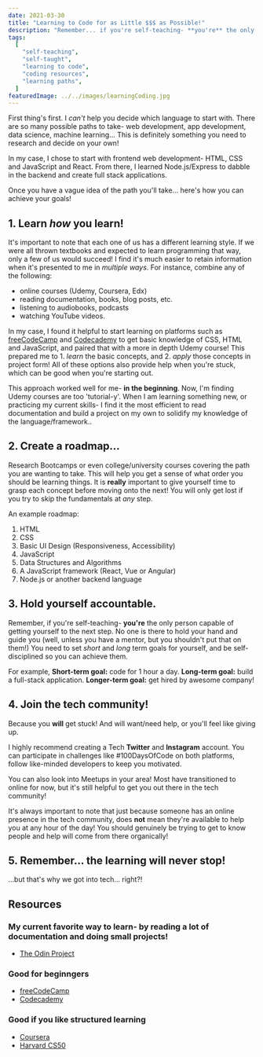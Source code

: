 ```yaml
---
date: 2021-03-30
title: "Learning to Code for as Little $$$ as Possible!"
description: "Remember... if you're self-teaching- **you're** the only person capable of getting yourself to the next step. No one is there to hold your hand and guide you!"
tags:
  [
    "self-teaching",
    "self-taught",
    "learning to code",
    "coding resources",
    "learning paths",
  ]
featuredImage: ../../images/learningCoding.jpg
---
```


First thing's first. I *can't* help you decide which language to start with. There are so many possible paths to take- web development, app development, data science, machine learning... This is definitely something you need to research and decide on your own!

In my case, I chose to start with frontend web development- HTML, CSS and JavaScript and React. From there, I learned Node.js/Express to dabble in the backend and create full stack applications.

Once you have a vague idea of the path you'll take... here's how you can achieve your goals!

## 1. Learn *how* you learn!

 It's important to note that each one of us has a different learning style. If we were all thrown textbooks and expected to learn programming that way, only a few of us would succeed! I find it's much easier to retain information when it's presented to me in *multiple ways*. For instance, combine any of the following:
- online courses (Udemy, Coursera, Edx)
- reading documentation, books, blog posts, etc.
- listening to audiobooks, podcasts
- watching YouTube videos.
  
In my case, I found it helpful to start learning on platforms such as [freeCodeCamp](https://www.freecodecamp.org) and [Codecademy](https://www.codecademy.com) to get basic knowledge of CSS, HTML and JavaScript, and paired that with a more in depth Udemy course! This prepared me to 1. *learn* the basic concepts, and 2. *apply* those concepts in project form! All of these options also provide help when you're stuck, which can be good when you're starting out.

This approach worked well for me-  **in the beginning**. Now, I'm finding Udemy courses are too 'tutorial-y'. When I am learning something new, or practicing my current skills- I find it the most efficient to read documentation and build a project on my own to solidify my knowledge of the language/framework..

## 2. Create a roadmap...

Research Bootcamps or even college/university courses covering the path you are wanting to take. This will help you get a sense of what order you should be learning things. It is **really** important to give yourself time to grasp each concept before moving onto the next! You will only get lost if you try to skip the fundamentals at *any* step.

An example roadmap:
1. HTML
2. CSS
3. Basic UI Design (Responsiveness, Accessibility)
4. JavaScript
5. Data Structures and Algorithms
6. A JavaScript framework (React, Vue or Angular)
7. Node.js or another backend language

## 3. Hold yourself accountable.

Remember, if you're self-teaching- **you're** the only person capable of getting yourself to the next step. No one is there to hold your hand and guide you (well, unless you have a mentor, but you shouldn't put that on them!) You need to set *short* and *long* term goals for yourself, and be self-disciplined so you can achieve them.

For example,
**Short-term goal:** code for 1 hour a day.
**Long-term goal:** build a full-stack application.
**Longer-term goal:** get hired by awesome company!

## 4. Join the tech community!

Because you **will** get stuck! And will want/need help, or you'll feel like giving up. 

I highly recommend creating a Tech **Twitter** and **Instagram** account. You can participate in challenges like #100DaysOfCode on both platforms, follow like-minded developers to keep you motivated.


You can also look into Meetups in your area! Most have transitioned to online for now, but it's still helpful to get you out there in the tech community!

It's always important to note that just because someone has an online presence in the tech community, does **not** mean they're available to help you at any hour of the day! You should genuinely be trying to get to know people and help will come from there organically!

## 5. Remember... the learning will **never** stop!

...but that's why we got into tech... right?!

## Resources

### My current favorite way to learn- by reading a lot of documentation and doing small projects!

- [The Odin Project](https://www.theodinproject.com)

### Good for beginngers

- [freeCodeCamp](https://www.freecodecamp.org)
- [Codecademy](https://www.codecademy.com)

### Good if you like structured learning

- [Coursera](https://www.coursera.org/)
- [Harvard CS50](https://cs50.harvard.edu/x/2021/)